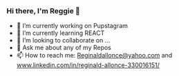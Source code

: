 ### Hi there, I'm Reggie 👋


- 🔭 I’m currently working on Pupstagram
- 🌱 I’m currently learning REACT
- 👯 I’m looking to collaborate on ...
- 💬 Ask me about any of my Repos
- 📫 How to reach me: Reginaldallonce@yahoo.com and www.linkedin.com/in/reginald-allonce-330016151/

